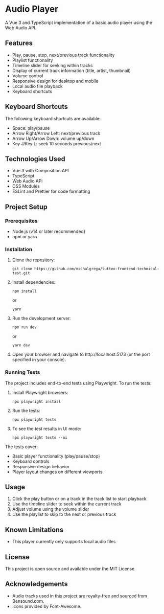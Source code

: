 # Audio Player

A Vue 3 and TypeScript implementation of a basic audio player using the Web Audio API.

## Features

- Play, pause, stop, next/previous track functionality
- Playlist functionality
- Timeline slider for seeking within tracks
- Display of current track information (title, artist, thumbnail)
- Volume control
- Responsive design for desktop and mobile
- Local audio file playback
- Keyboard shortcuts

## Keyboard Shortcuts

The following keyboard shortcuts are available:

- Space: play/pause
- Arrow Right/Arrow Left: next/previous track
- Arrow Up/Arrow Down: volume up/down
- Key J/Key L: seek 10 seconds previous/next

## Technologies Used

- Vue 3 with Composition API
- TypeScript
- Web Audio API
- CSS Modules
- ESLint and Prettier for code formatting

## Project Setup

### Prerequisites

- Node.js (v14 or later recommended)
- npm or yarn

### Installation

1. Clone the repository:

   ```
   git clone https://github.com/michalgregu/tutteo-frontend-technical-test.git
   ```

2. Install dependencies:

   ```
   npm install
   ```

   or

   ```
   yarn
   ```

3. Run the development server:

   ```
   npm run dev
   ```

   or

   ```
   yarn dev
   ```

4. Open your browser and navigate to http://localhost:5173 (or the port specified in your console).

### Running Tests

The project includes end-to-end tests using Playwright. To run the tests:

1. Install Playwright browsers:

   ```
   npx playwright install
   ```

2. Run the tests:

   ```
   npx playwright tests
   ```

3. To see the test results in UI mode:

   ```
   npx playwright tests --ui
   ```

The tests cover:

- Basic player functionality (play/pause/stop)
- Keyboard controls
- Responsive design behavior
- Player layout changes on different viewports

## Usage

1. Click the play button or on a track in the track list to start playback
2. Use the timeline slider to seek within the current track
3. Adjust volume using the volume slider
4. Use the playlist to skip to the next or previous track

## Known Limitations

- This player currently only supports local audio files

## License

This project is open source and available under the MIT License.

## Acknowledgements

- Audio tracks used in this project are royalty-free and sourced from Bensound.com.
- Icons provided by Font-Awesome.

